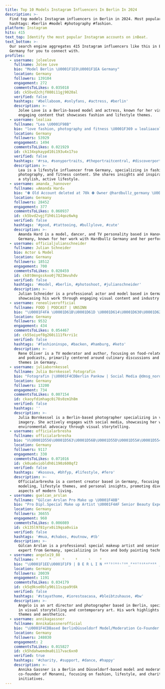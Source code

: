 ```yaml
---
title: Top 10 Models Instagram Influencers In Berlin In 2024
description: >-
  Find top models Instagram influencers in Berlin in 2024. Most popular
  hashtags: #berlin #model #photography #fashion.
platform: Instagram
hits: 415
text_top: Identify the most popular Instagram accounts on inBeat.
text_bottom: >-
  Our search engine aggregates 415 Instagram influencers like this in Berlin,
  Germany for you to connect with.
profiles:
  - username: joleelove
    fullname: Jolee Love
    bio: "Model Berlin \U0001F1E9\U0001F1EA Germany"
    location: Germany
    followers: 139104
    engagement: 272
    commentsToLikes: 0.035018
    id: ck5bvd2chjf080i11gj9020al
    verified: false
    hashtags: '#bellaboom, #onlyfans, #actress, #berlin'
    description: >-
      Jolee Love is a Berlin-based model and actress, known for her visually
      engaging content that showcases fashion and lifestyle themes.
  - username: lealiaa
    fullname: "Lea \U0001F98B"
    bio: "love fashion, photography and fitness \U0001F369 ✉️ lealiaacollab@gmx.de"
    location: Germany
    followers: 53929
    engagement: 1494
    commentsToLikes: 0.021929
    id: ck134xpkaypd10i193u4x17so
    verified: false
    hashtags: '#rsa, #sonyportraits, #theportraitcentral, #discoverportrait'
    description: >-
      Lea is a lifestyle influencer from Germany, specializing in fashion,
      photography, and fitness content. She shares insights and inspiration for
      a stylish, active lifestyle.
  - username: amanda__hannover
    fullname: ☠Amanda Hard☠
    bio: "⛔ Old Account deleted at 70k ⛔ Owner @hardbullz_germany \U0001F436 • TV Girl Babestation24 • Stripperin • Tänzerin • Model \U0001F4CDHanover \U0001F1E9\U0001F1EA \U0001F469\U0001F3FC \U0001F4E9amanda.hard@gmx.de"
    location: Germany
    followers: 28452
    engagement: 377
    commentsToLikes: 0.060937
    id: ck5bvd2vgjf1h0i114qoz6wkg
    verified: false
    hashtags: '#good, #tattooing, #bullylove, #cute'
    description: >-
      Amanda Hard is a model, dancer, and TV personality based in Hanover,
      Germany, known for her work with Hardbullz Germany and her performances.
  - username: officialjulianschneider
    fullname: Julian Schneider
    bio: Actor & Model
    location: Germany
    followers: 18512
    engagement: 700
    commentsToLikes: 0.020459
    id: ck8t0mngsskxo0j7823mvuhdv
    verified: false
    hashtags: '#model, #berlin, #photoshoot, #julianschneider'
    description: >-
      Julian Schneider is a professional actor and model based in Germany,
      showcasing his work through engaging visual content and industry insights.
  - username: reneoliverofficial
    fullname: FOOD | PODCAST | UNSINN
    bio: "\U0001F4FA \U0001D61B\U0001D61D \U0001D614\U0001D630\U0001D625\U0001D626\U0001D633\U0001D622\U0001D635\U0001D630\U0001D633 | \U0001D608\U0001D636\U0001D635\U0001D630\U0001D633 u.a. @rtl.tv \U0001F4FB \U0001D619\U0001D622\U0001D625\U0001D62A\U0001D630\U0001D614\U0001D626\U0001D62F\U0001D634\U0001D624\U0001D629 @meerradio \U0001F3F3️‍\U0001F308 \U0001D614\U0001D626\U0001D62F\U0001D634\U0001D624\U0001D629 _______________ ✉ \U0001D5F6\U0001D5FB\U0001D5F3\U0001D5FC@\U0001D5FF\U0001D5F2\U0001D5FB\U0001D5F2-\U0001D5FC\U0001D5F9\U0001D5F6\U0001D603\U0001D5F2\U0001D5FF.\U0001D5F1\U0001D5F2"
    location: Germany
    followers: 9532
    engagement: 434
    commentsToLikes: 0.054467
    id: ck55oiyef8g260i111fkrri1c
    verified: false
    hashtags: '#fashioninspo, #backen, #hamburg, #keto'
    description: >-
      Rene Oliver is a TV moderator and author, focusing on food-related content
      and podcasts, primarily centered around culinary discussions and lifestyle
      themes in Germany.
  - username: juliabornkessel
    fullname: Julia Bornkessel Fotografin
    bio: "Fotografin |\U0001F4CDBerlin Pankow | Social Media @dmsg_nordrheinwestfalen | \U0001F49ABündnis 90/Die Grünen KV Pankow| \U0001F447 Arbeit im Feed, \U0001F448 Tag in der Story |"
    location: Germany
    followers: 13200
    engagement: 734
    commentsToLikes: 0.007154
    id: ckaoyfdimhagc0i78s0zm1h8m
    verified: false
    hashtags: ''
    description: >-
      Julia Bornkessel is a Berlin-based photographer specializing in vibrant
      imagery. She actively engages with social media, showcasing her work and
      environmental advocacy through visual storytelling.
  - username: officialarbresha
    fullname: officialarbresha
    bio: "ℍ\U0001D556\U0001D563\U0001D56B\U0001D55D\U0001D55A\U0001D554\U0001D559\U0001D568\U0001D55A\U0001D55D\U0001D55D\U0001D55C\U0001D560\U0001D55E\U0001D55E\U0001D556\U0001D55F \U0001D552\U0001D566\U0001D557 \U0001D55E\U0001D556\U0001D55A\U0001D55F\U0001D556\U0001D55F ℙ\U0001D563\U0001D560\U0001D557\U0001D55A\U0001D55D \U0001D569\U0001D7DB \U0001D544\U0001D560\U0001D555\U0001D556,\U0001D55D\U0001D55A\U0001D557\U0001D556\U0001D564\U0001D565\U0001D56A\U0001D55D & \U0001D55E\U0001D560\U0001D563\U0001D556 \U0001F3F4"
    location: Germany
    followers: 9117
    engagement: 330
    commentsToLikes: 0.071016
    id: ck0ua6viobldh0i190z600qf2
    verified: false
    hashtags: '#kosova, #bhfyp, #lifestyle, #fero'
    description: >-
      Officialarbresha is a content creator based in Germany, focusing on
      modeling, lifestyle themes, and personal insights, promoting diverse
      aspects of modern living.
  - username: guelcan_arslan
    fullname: "Gülcan Arslan Pro Make up \U0001F48B"
    bio: "Pro Dipl.Special Make up Artist \U0001F4AF Senior Beauty Expert\U0001F338 Face& Bodypaint Artist ❤️ #makeupartistsworldwide #makeupartist"
    location: Germany
    followers: 36655
    engagement: 960
    commentsToLikes: 0.006089
    id: ck135l9781yrx0i19qsa0viia
    verified: false
    hashtags: '#mua, #chabos, #outnow, #tb'
    description: >-
      Gülcan Arslan is a professional special makeup artist and senior beauty
      expert from Germany, specializing in face and body painting techniques.
  - username: angelo19_88
    fullname: ᴬ     ᴺ     ᴳ     ᴱ     ᴸ    ᴼ
    bio: "\U0001F1EE\U0001F1F9 | B E R L I N ᴬᴿᵀᴰᴵᴿᴱᶜᵀᴼᴿ_ᴾᴴᴼᵀᴼᴳᴿᴬᴾᴴᴱᴿ _"
    location: Germany
    followers: 20039
    engagement: 1191
    commentsToLikes: 0.034179
    id: ck5q9kse0bly90i11szpa9t6k
    verified: false
    hashtags: '#stayathome, #iorestoacasa, #bleibtzuhause, #bw'
    description: >-
      Angelo is an art director and photographer based in Berlin, specializing
      in visual storytelling and contemporary art. His work highlights cultural
      themes and aesthetics.
  - username: annikagassner
    fullname: AnnikaGassnerofficial
    bio: "\U0001F4CDBased BerlinDüsseldorf Model/Moderation Co-Founder @monanni_ Kontakt\U0001F48C annika@tillit.management Botschafterin @wirhelfenkindernev DKMSlife"
    location: Germany
    followers: 248030
    engagement: 2
    commentsToLikes: 0.015827
    id: ck5hdahwemdma0i117vac6xn0
    verified: true
    hashtags: '#charity, #support, #dance, #happy'
    description: >-
      Annika Gassner is a Berlin and Düsseldorf-based model and moderator,
      co-founder of Monanni, focusing on fashion, lifestyle, and charity
      initiatives.
---
```


